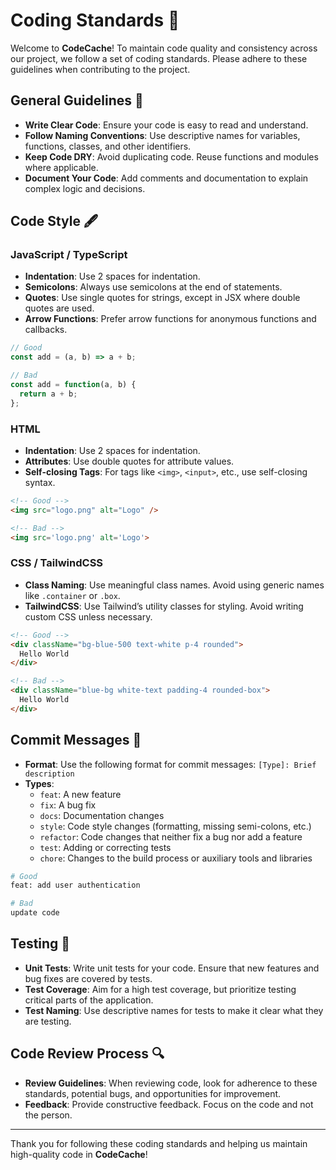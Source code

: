 # Coding Standards 📏

Welcome to **CodeCache**! To maintain code quality and consistency across our project, we follow a set of coding standards. Please adhere to these guidelines when contributing to the project.

## General Guidelines 🌟

- **Write Clear Code**: Ensure your code is easy to read and understand.
- **Follow Naming Conventions**: Use descriptive names for variables, functions, classes, and other identifiers.
- **Keep Code DRY**: Avoid duplicating code. Reuse functions and modules where applicable.
- **Document Your Code**: Add comments and documentation to explain complex logic and decisions.

## Code Style 🖋️

### JavaScript / TypeScript

- **Indentation**: Use 2 spaces for indentation.
- **Semicolons**: Always use semicolons at the end of statements.
- **Quotes**: Use single quotes for strings, except in JSX where double quotes are used.
- **Arrow Functions**: Prefer arrow functions for anonymous functions and callbacks.

```javascript
// Good
const add = (a, b) => a + b;

// Bad
const add = function(a, b) {
  return a + b;
};
```

### HTML

- **Indentation**: Use 2 spaces for indentation.
- **Attributes**: Use double quotes for attribute values.
- **Self-closing Tags**: For tags like `<img>`, `<input>`, etc., use self-closing syntax.

```html
<!-- Good -->
<img src="logo.png" alt="Logo" />

<!-- Bad -->
<img src='logo.png' alt='Logo'>
```

### CSS / TailwindCSS

- **Class Naming**: Use meaningful class names. Avoid using generic names like `.container` or `.box`.
- **TailwindCSS**: Use Tailwind’s utility classes for styling. Avoid writing custom CSS unless necessary.

```html
<!-- Good -->
<div className="bg-blue-500 text-white p-4 rounded">
  Hello World
</div>

<!-- Bad -->
<div className="blue-bg white-text padding-4 rounded-box">
  Hello World
</div>
```

## Commit Messages 📝

- **Format**: Use the following format for commit messages: `[Type]: Brief description`
- **Types**: 
  - `feat`: A new feature
  - `fix`: A bug fix
  - `docs`: Documentation changes
  - `style`: Code style changes (formatting, missing semi-colons, etc.)
  - `refactor`: Code changes that neither fix a bug nor add a feature
  - `test`: Adding or correcting tests
  - `chore`: Changes to the build process or auxiliary tools and libraries

```bash
# Good
feat: add user authentication

# Bad
update code
```

## Testing 🧪

- **Unit Tests**: Write unit tests for your code. Ensure that new features and bug fixes are covered by tests.
- **Test Coverage**: Aim for a high test coverage, but prioritize testing critical parts of the application.
- **Test Naming**: Use descriptive names for tests to make it clear what they are testing.

## Code Review Process 🔍

- **Review Guidelines**: When reviewing code, look for adherence to these standards, potential bugs, and opportunities for improvement.
- **Feedback**: Provide constructive feedback. Focus on the code and not the person.

---

Thank you for following these coding standards and helping us maintain high-quality code in **CodeCache**!
